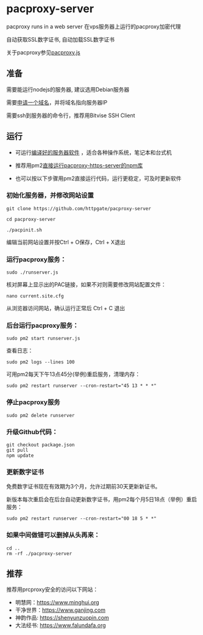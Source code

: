 # pacproxy-server

pacproxy runs in a web server 在vps服务器上运行的pacproxy加密代理

自动获取SSL数字证书, 自动加载SSL数字证书

关于pacproxy参见[pacproxy.js](https://github.com/httpgate/pacproxy.js)


## 准备

需要能运行nodejs的服务器, 建议选用Debian服务器

需要[申请一个域名](https://github.com/httpgate/pacproxy.js/blob/main/documents/About_Domain_ZH.md)，并将域名指向服务器IP

需要ssh到服务器的命令行，推荐用Bitvise SSH Client


## 运行

* 可运行[编译好的服务器软件](https://github.com/httpgate/resouces/tree/main/pacproxy-server) ，适合各种操作系统，笔记本和台式机

* 推荐用pm2[直接运行pacproxy-https-server的npm库](https://github.com/httpgate/resouces/tree/main/pm2_Run_Npm_Package.md)

* 也可以按以下步骤用pm2直接运行代码，运行更稳定，可及时更新软件

### 初始化服务器，并修改网站设置

```
git clone https://github.com/httpgate/pacproxy-server

cd pacproxy-server

./pacpinit.sh

```
  编辑当前网站设置并按Ctrl + O保存，Ctrl + X退出


### 运行pacproxy服务：

```
sudo ./runserver.js
```
核对屏幕上显示出的PAC链接，如果不对则需要修改网站配置文件：

```
nano current.site.cfg 
```
从浏览器访问网站，确认运行正常后 Ctrl + C 退出


### 后台运行pacproxy服务：

```
sudo pm2 start runserver.js
```

查看日志：

```
sudo pm2 logs --lines 100
```
可用pm2每天下午13点45分(举例)重启服务，清理内存：

```
sudo pm2 restart runserver --cron-restart="45 13 * * *"
```
### 停止pacproxy服务

```
sudo pm2 delete runserver
```

### 升级Github代码：

```
git checkout package.json
git pull
npm update
```
### 更新数字证书

免费数字证书现在有效期为3个月，允许过期前30天更新新证书。

新版本每次重启会在后台自动更新数字证书，用pm2每个月5日18点（举例）重启服务：

```
sudo pm2 restart runserver --cron-restart="00 18 5 * *"
```

### 如果中间做错可以删掉从头再来：

```
cd ..
rm -rf ./pacproxy-server
```

## 推荐

推荐用prcproxy安全的访问以下网站：
* 明慧网：https://www.minghui.org
* 干净世界：https://www.ganjing.com
* 神韵作品: https://shenyunzuopin.com
* 大法经书: https://www.falundafa.org
